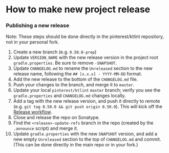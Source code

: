 # How to make new project release

### Publishing a new release

Note: These steps should be done directly in the pinterest/ktlint repository, not in your personal fork.

1. Create a new branch (e.g. `0.50.0-prep`)
2. Update `VERSION_NAME` with the new release version in the project root `gradle.properties`. Be sure to remove `-SNAPSHOT`.
3. Update `CHANGELOG.md` to rename the `Unreleased` section to the new release name, following the `## [x.x.x] - YYYY-MM-DD` format.
4. Add the new release to the bottom of the `CHANGELOG.md` file.
5. Push your changes to the branch, and merge it to `master`.
6. Update your local `pinterest/ktlint` `master` branch; verify you see the `gradle.properties` and `CHANGELOG.md` changes locally.
7. Add a tag with the new release version, and push it directly to remote (e.g. `git tag 0.50.0 && git push origin 0.50.0`). This will kick off the [Release workflow](https://github.com/pinterest/ktlint/actions/workflows/release.yml).
9. Close and release the repo on Sonatype.
10. Find the `<release>-update-refs` branch in the repo (created by the `.announce` script) and merge it.
11. Update `gradle.properties` with the new `SNAPSHOT` version, and add a new empty `Unreleased` section to the top of `CHANGELOG.md` and commit. (This can be done directly in the main repo or in your fork.)
